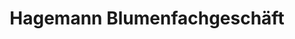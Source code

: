 ---
title: "Hagemann Blumenfachgeschäft"
url: /rathenow/hagemann-blumenfachgeschaeft/
shop: Blumen
---